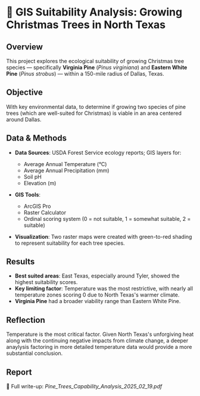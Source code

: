 
# 🌲 GIS Suitability Analysis: Growing Christmas Trees in North Texas

## Overview

This project explores the ecological suitability of growing Christmas tree species — specifically **Virginia Pine** (*Pinus virginiana*) and **Eastern White Pine** (*Pinus strobus*) — within a 150-mile radius of Dallas, Texas.

## Objective

With key environmental data, to determine if growing two species of pine trees (which are well-suited for Christmas) is viable in an area centered around Dallas.

## Data & Methods

- **Data Sources**: USDA Forest Service ecology reports; GIS layers for:
  - Average Annual Temperature (°C)
  - Average Annual Precipitation (mm)
  - Soil pH
  - Elevation (m)

- **GIS Tools**:
  - ArcGIS Pro
  - Raster Calculator
  - Ordinal scoring system (0 = not suitable, 1 = somewhat suitable, 2 = suitable)

- **Visualization**: Two raster maps were created with green-to-red shading to represent suitability for each tree species.

## Results

- **Best suited areas**: East Texas, especially around Tyler, showed the highest suitability scores.
- **Key limiting factor**: Temperature was the most restrictive, with nearly all temperature zones scoring 0 due to North Texas's warmer climate.
- **Virginia Pine** had a broader viability range than Eastern White Pine.

## Reflection

Temperature is the most critical factor. Given North Texas's unforgiving heat along with the continuing negative impacts from climate change, a deeper anaylysis factoring in more detailed temperature data would provide a more substantial conclusion.

## Report

📄 Full write-up: *Pine_Trees_Capability_Analysis_2025_02_19.pdf*
